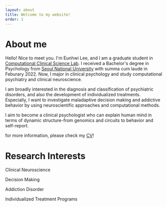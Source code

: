```yaml
---
layout: about
title: Welcome to my website!
order: 1
---
```




# About me


Hello! Nice to meet you. I'm Eunhwi Lee, and I am a graduate student in [Computational Clinical Science Lab](https://ccs-lab.github.io). I received a Bachelor's degree in Psychology from [Seoul National University](https://en.snu.ac.kr/index.html) with summa cum laude in Feburary 2022. Now, I major in clinical psychology and study computational psychiatry and clinical neuroscience.



I am broadly interested in the diagnosis and classification of psychiatric disorders, and also the development of individualized treatments. Especially, I want to investigate maladaptive decision making and addictive behavior by using neuroscientific approaches and computational methods.



I aim to become a clinical psychologist who can explain human mind in terms of dynamic structure-from genomics and circuits to behavior and self-report.



for more information, please check my [CV](https://drive.google.com/file/d/1JVl2pix0PN7ETZKTEQhL_ttjNlzkaV3H/view?usp=sharing)!



# Research Interests


Clinical Neuroscience

Decision Making

Addiction Disorder

Individualized Treatment Programs
